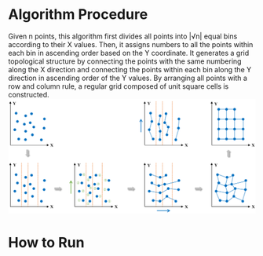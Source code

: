 # Algorithm Procedure
Given n points, this algorithm first divides all points into |√n| equal bins according to their X values. Then, it assigns numbers to all the points within each bin in ascending order based on the Y coordinate. It generates a grid topological structure by connecting the points with the same numbering along the X direction and connecting the points within each bin along the Y direction in ascending order of the Y values. By arranging all points with a row and column rule, a regular grid composed of unit square cells is constructed.
![image](https://github.com/ZPGuiGroupWhu/lodd/blob/main/lodd_mat/Functions/R4-fig1.png)

# How to Run
